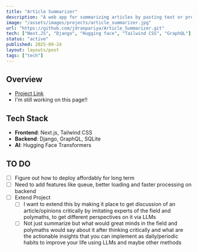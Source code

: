 ```yaml
---
title: "Article Summarizer"
description: "A web app for summarizing articles by pasting text or providing a URL, powered by Hugging Face Transformers."
image: "/assets/images/projects/article_summarizer.jpg"
url: "https://github.com/jdranpariya/Article_Summarizer.git"
tech: ["Next.JS", "Django", "Hugging face", "Tailwind CSS", "GraphQL"]
status: "active"
published: 2025-09-24
layout: layouts/post
tags: ["tech"]
---
```



## Overview
- [Project Link](https://github.com/jdranpariya/article_summarizer)
- I'm still working on this page!!

## Tech Stack
- **Frontend**: Next.js, Tailwind CSS
- **Backend**: Django, GraphQL, SQLite
- **AI**: Hugging Face Transformers


## TO DO
- [ ] Figure out how to deploy affordably for long term
- [ ] Need to add features like queue, better loading and faster processing on backend
- [ ] Extend Project
    - [ ] I want to extend this by making it place to get discussion of an article/opinions critically by imitating experts of the field and polymaths, to get different perspectives on it via LLMs
    - [ ] Not just summarize but what would great minds in the field and polymaths would say about it after thinking critically and what are the actionable insights that you can implement as daily/periodic habits to improve your life using LLMs and maybe other methods
